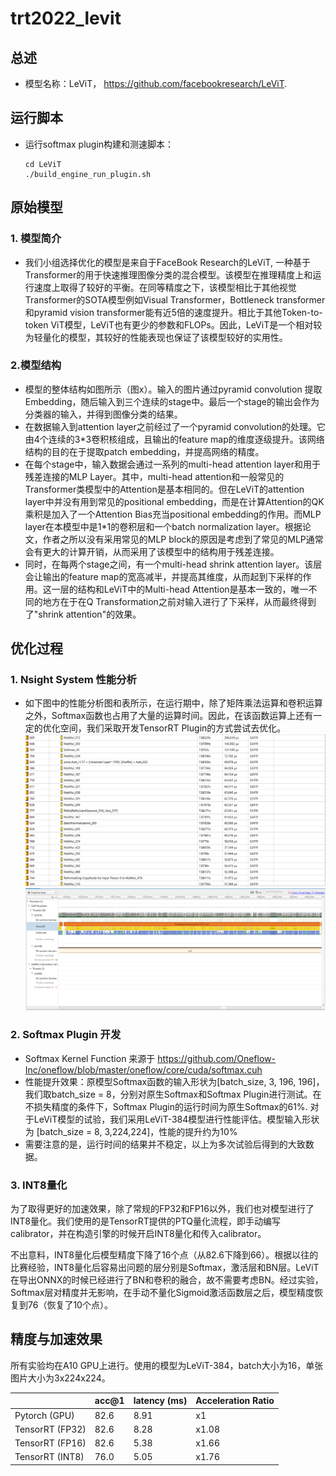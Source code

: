 # trt2022_levit

## 总述

- 模型名称：LeViT， https://github.com/facebookresearch/LeViT. 

## 运行脚本

- 运行softmax plugin构建和测速脚本：
  
  ```commandline
  cd LeViT 
  ./build_engine_run_plugin.sh
  ```

## 原始模型

### 1. 模型简介

- 我们小组选择优化的模型是来自于FaceBook Research的LeViT, 一种基于Transformer的用于快速推理图像分类的混合模型。该模型在推理精度上和运行速度上取得了较好的平衡。在同等精度之下，该模型相比于其他视觉Transformer的SOTA模型例如Visual Transformer，Bottleneck transformer和pyramid vision transformer能有近5倍的速度提升。相比于其他Token-to-token ViT模型，LeViT也有更少的参数和FLOPs。因此，LeViT是一个相对较为轻量化的模型，其较好的性能表现也保证了该模型较好的实用性。

### 2.模型结构

- 模型的整体结构如图所示（图x）。输入的图片通过pyramid convolution 提取Embedding，随后输入到三个连续的stage中。最后一个stage的输出会作为分类器的输入，并得到图像分类的结果。
- 在数据输入到attention layer之前经过了一个pyramid convolution的处理。它由4个连续的3*3卷积核组成，且输出的feature map的维度逐级提升。该网络结构的目的在于提取patch embedding，并提高网络的精度。
- 在每个stage中，输入数据会通过一系列的multi-head attention layer和用于残差连接的MLP Layer。其中，multi-head attention和一般常见的Transformer类模型中的Attention是基本相同的。但在LeViT的attention layer中并没有用到常见的positional embedding，而是在计算Attention的QK乘积是加入了一个Attention Bias充当positional embedding的作用。而MLP layer在本模型中是1*1的卷积层和一个batch normalization layer。根据论文，作者之所以没有采用常见的MLP block的原因是考虑到了常见的MLP通常会有更大的计算开销，从而采用了该模型中的结构用于残差连接。
- 同时，在每两个stage之间，有一个multi-head shrink attention layer。该层会让输出的feature map的宽高减半，并提高其维度，从而起到下采样的作用。这一层的结构和LeViT中的Multi-head Attention是基本一致的，唯一不同的地方在于在Q Transformation之前对输入进行了下采样，从而最终得到了"shrink attention"的效果。

## 优化过程

### 1. Nsight System 性能分析

- 如下图中的性能分析图和表所示，在运行期中，除了矩阵乘法运算和卷积运算之外，Softmax函数也占用了大量的运算时间。因此，在该函数运算上还有一定的优化空间，我们采取开发TensorRT Plugin的方式尝试去优化。
  ![Nsight system分析结果](imgs/nsys_table.png)
  ![Nsight fig](imgs/nsys_fig.png)

### 2. Softmax Plugin 开发

- Softmax Kernel Function 来源于 https://github.com/Oneflow-Inc/oneflow/blob/master/oneflow/core/cuda/softmax.cuh 
- 性能提升效果：原模型Softmax函数的输入形状为[batch_size, 3, 196, 196]，我们取batch_size = 8，分别对原生Softmax和Softmax Plugin进行测试。在不损失精度的条件下，Softmax Plugin的运行时间为原生Softmax的61%. 对于LeViT模型的试验，我们采用LeViT-384模型进行性能评估。模型输入形状为 [batch_size = 8, 3,224,224]，性能的提升约为10% 
- 需要注意的是，运行时间的结果并不稳定，以上为多次试验后得到的大致数据。

### 3. INT8量化

为了取得更好的加速效果，除了常规的FP32和FP16以外，我们也对模型进行了INT8量化。我们使用的是TensorRT提供的PTQ量化流程，即手动编写calibrator，并在构造引擎的时候开启INT8量化和传入calibrator。

不出意料，INT8量化后模型精度下降了16个点（从82.6下降到66）。根据以往的比赛经验，INT8量化后容易出问题的层分别是Softmax，激活层和BN层。LeViT在导出ONNX的时候已经进行了BN和卷积的融合，故不需要考虑BN。经过实验，Softmax层对精度并无影响，在手动不量化Sigmoid激活函数层之后，模型精度恢复到76（恢复了10个点）。

## 精度与加速效果

所有实验均在A10 GPU上进行。使用的模型为LeViT-384，batch大小为16，单张图片大小为3x224x224。

|                 | acc@1 | latency (ms) | Acceleration Ratio |
| --------------- | ----- | ------------ | ------------------ |
| Pytorch (GPU)   | 82.6  | 8.91         | x1                 |
| TensorRT (FP32) | 82.6  | 8.28         | x1.08              |
| TensorRT (FP16) | 82.6  | 5.38         | x1.66              |
| TensorRT (INT8) | 76.0  | 5.05         | x1.76              |
